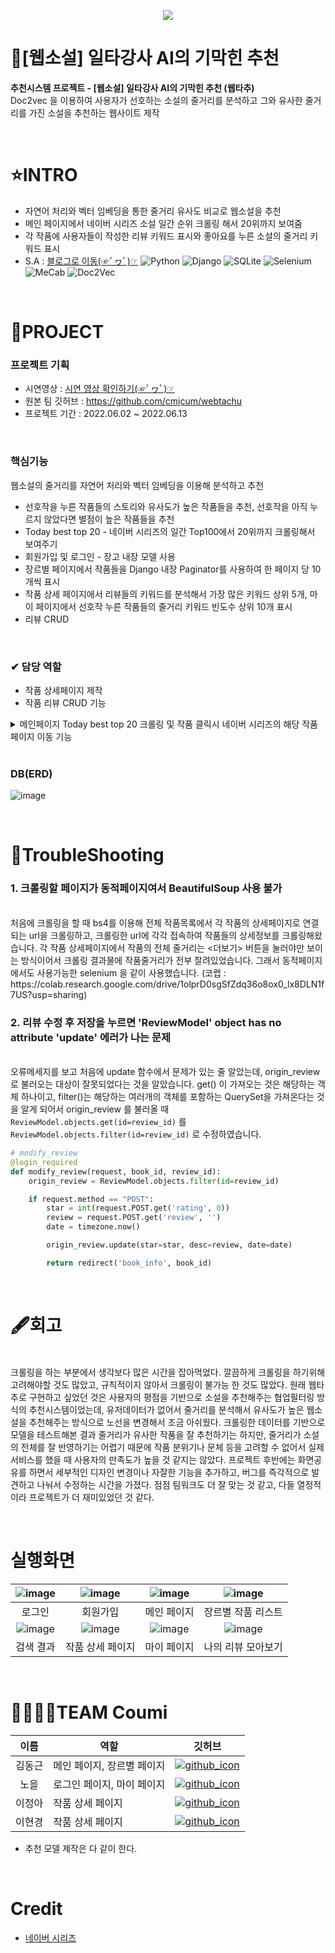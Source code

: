 <p align="center">
<img src="https://img1.daumcdn.net/thumb/R1280x0/?scode=mtistory2&fname=https%3A%2F%2Fblog.kakaocdn.net%2Fdn%2FcRZyWw%2FbtrJ2nbV0Ly%2FV0thL6tNjJKnkPrHsiYlJK%2Fimg.png">
</p>

# 📖[웹소설] 일타강사 AI의 기막힌 추천
**추천시스템 프로젝트 - [웹소설] 일타강사 AI의 기막힌 추천 (웹타추)**
<br>Doc2vec 을 이용하여 사용자가 선호하는 소설의 줄거리를 분석하고 그와 유사한 줄거리를 가진 소설을 추천하는 웹사이트 제작

<br>

# ⭐INTRO
* 자연어 처리와 벡터 임베딩을 통한 줄거리 유사도 비교로 웹소설을 추천
* 메인 페이지에서 네이버 시리즈 소설 일간 순위 크롤링 해서 20위까지 보여줌
* 각 작품에 사용자들이 작성한 리뷰 키워드 표시와 좋아요를 누른 소설의 줄거리 키워드 표시
* S.A : [블로그로 이동(☞ﾟヮﾟ)☞](https://cold-charcoal.tistory.com/85)
![Python](https://img.shields.io/badge/Python-3776AB?style=for-the-badge&logo=python&logoColor=fff) ![Django](https://img.shields.io/badge/Django-092E20?style=for-the-badge&logo=django&logoColor=fff) ![SQLite](https://img.shields.io/badge/SQLite-003B57?style=for-the-badge&logo=python&logoColor=fff) ![Selenium](https://img.shields.io/badge/Selenium-43B02A?style=for-the-badge&logo=selenium&logoColor=fff) ![MeCab](https://img.shields.io/badge/MeCab-000?style=for-the-badge) ![Doc2Vec](https://img.shields.io/badge/Doc2Vec-000?style=for-the-badge)
<br>

# 📌PROJECT

### 프로젝트 기획

* 시연영상 : [시연 영상 확인하기(☞ﾟヮﾟ)☞](https://moist-ink.tistory.com/entry/webtachu)
* 원본 팀 깃허브 : https://github.com/cmjcum/webtachu
* 프로젝트 기간 : 2022.06.02 ~ 2022.06.13

<br>

### 핵심기능
웹소설의 줄거리를 자연어 처리와 벡터 임베딩을 이용해 분석하고 추천

* 선호작을 누른 작품들의 스토리와 유사도가 높은 작품들을 추천, 선호작을 아직 누르지 않았다면 별점이 높은 작품들을 추천
* Today best top 20 - 네이버 시리즈의 일간 Top100에서 20위까지 크롤링해서 보여주기
* 회원가입 및 로그인 - 장고 내장 모델 사용
* 장르별 페이지에서 작품들을 Django 내장 Paginator를 사용하여 한 페이지 당 10 개씩 표시
* 작품 상세 페이지에서 리뷰들의 키워드를 분석해서 가장 많은 키워드 상위 5개, 마이 페이지에서 선호작 누른 작품들의 줄거리 키워드 빈도수 상위 10개 표시
* 리뷰 CRUD

<br>

### ✔ 담당 역할

* 작품 상세페이지 제작
* 작품 리뷰 CRUD 기능
<details>
<summary>메인페이지 Today best top 20 크롤링 및 작품 클릭시 네이버 시리즈의 해당 작품 페이지 이동 기능</summary>
<br>
새로고침할 때마다 새로 크롤링하고, 해당 작품을 누르면 네이버 시리즈의 해당 작품 페이지로 이동하도록 

```python
import requests
from bs4 import BeautifulSoup

url = 'https://series.naver.com/novel/top100List.series?rankingTypeCode=DAILY&categoryCode=ALL'

headers = {'User-Agent' : 'Mozilla/5.0 (Windows NT 10.0; Win64; x64)AppleWebKit/537.36 (KHTML, like Gecko) Chrome/73.0.3683.86 Safari/537.36'}
data = requests.get(url,headers=headers)
soup = BeautifulSoup(data.text, 'html.parser')

lis = soup.select('#content > div > ul > li')

li_list = []

for li in lis:
    cover_line = li.select_one('a > img')
    cover = cover_line['src']
    title = cover_line['alt']
    author = li.select_one('div.comic_cont > p.info > span:nth-child(4)').text
    star = li.select_one('div.comic_cont > p.info > em.score_num').text
    detail = li.select_one('div.comic_cont > p.info > span:nth-child(6)').text

    dic = {'cover':cover, 'title':title, 'author':author, 'author':author, 'star':star, 'detail':detail}

    li_list.append(dic)

print(li_list)

```

</details>

<br>

### DB(ERD)
![image](https://user-images.githubusercontent.com/104331869/185334447-e9eaabb2-c3e0-4d1a-95de-5bb09921b73a.png)

<br>

# 🧨TroubleShooting

### 1. 크롤링할 페이지가 동적페이지여서 BeautifulSoup 사용 불가
<br>
처음에 크롤링을 할 때 bs4를 이용해 전체 작품목록에서 각 작품의 상세페이지로 연결되는 url을 크롤링하고, 크롤링한 url에 각각 접속하여 작품들의 상세정보를 크롤링해왔습니다. 각 작품 상세페이지에서 작품의 전체 줄거리는 <더보기> 버튼을 눌러야만 보이는 방식이어서 크롤링 결과물에 작품줄거리가 전부 잘려있었습니다. 그래서 동적페이지에서도 사용가능한 selenium 을 같이 사용했습니다.
(코랩 : https://colab.research.google.com/drive/1olprD0sgSfZdq36o8ox0_lx8DLN1f7US?usp=sharing)

<br>

### 2. 리뷰 수정 후 저장을 누르면 'ReviewModel' object has no attribute 'update' 에러가 나는 문제
<br>
오류메세지를 보고 처음에 update 함수에서 문제가 있는 줄 알았는데, origin_review 로 불러오는 대상이 잘못되었다는 것을 알았습니다. get() 이 가져오는 것은 해당하는 객체 하나이고, filter()는 해당하는 여러개의 객체를 포함하는 QuerySet을 가져온다는 것을 알게 되어서 origin_review 를 불러올 때 <code>ReviewModel.objects.get(id=review_id)</code> 를 <code>ReviewModel.objects.filter(id=review_id)</code> 로 수정하였습니다.

```python
# modify_review
@login_required
def modify_review(request, book_id, review_id):
    origin_review = ReviewModel.objects.filter(id=review_id)

    if request.method == "POST":
        star = int(request.POST.get('rating', 0))
        review = request.POST.get('review', '')
        date = timezone.now()

        origin_review.update(star=star, desc=review, date=date)

        return redirect('book_info', book_id)
```

<br>

# 🖋회고
<br> 크롤링을 하는 부분에서 생각보다 많은 시간을 잡아먹었다. 깔끔하게 크롤링을 하기위해 고려해야할 것도 많았고, 규칙적이지 않아서 크롤링이 불가능 한 것도 많았다. 원래 웹타추로 구현하고 싶었던 것은 사용자의 평점을 기반으로 소설을 추천해주는 협업필터링 방식의 추천시스템이었는데, 유저데이터가 없어서 줄거리를 분석해서 유사도가 높은 웹소설을 추천해주는 방식으로 노선을 변경해서 조금 아쉬웠다. 크롤링한 데이터를 기반으로 모델을 테스트해본 결과 줄거리가 유사한 작품을 잘 추천하기는 하지만, 줄거리가 소설의 전체를 잘 반영하기는 어렵기 때문에 작품 분위기나 문체 등을 고려할 수 없어서 실제 서비스를 했을 때 사용자의 만족도가 높을 것 같지는 않았다. 
프로젝트 후반에는 화면공유를 하면서 세부적인 디자인 변경이나 자잘한 기능을 추가하고, 버그를 즉각적으로 발견하고 나눠서 수정하는 시간을 가졌다. 점점 팀워크도 더 잘 맞는 것 같고, 다들 열정적이라 프로젝트가 더 재미있었던 것 같다.

<br>

# 실행화면

|![image](https://user-images.githubusercontent.com/104331869/185335939-524bba9a-0f3c-46a1-bd07-628a852fbab2.png)|![image](https://user-images.githubusercontent.com/104331869/185335986-2b364717-cbd4-4d6b-9d8d-402d934dfaab.png)|![image](https://user-images.githubusercontent.com/104331869/185336258-a03c1dc7-d0c8-450b-8db2-bf3b6d94ec27.png)|![image](https://user-images.githubusercontent.com/104331869/185336306-f071016c-1077-445c-98e0-03f19b8cf29e.png)|
|:---:|:---:|:---:|:---:|
|로그인|회원가입|메인 페이지|장르별 작품 리스트|
|![image](https://user-images.githubusercontent.com/104331869/185338031-62118c95-2fd7-4860-b2da-75ae1f22fcaf.png)|![image](https://user-images.githubusercontent.com/104331869/185337856-1f08eb63-35d1-4712-8d2a-0a13cbaa16a0.png)|![image](https://user-images.githubusercontent.com/104331869/185338071-2d4bd6e3-3b71-4bf8-9525-41ee2b988a0f.png)|![image](https://user-images.githubusercontent.com/104331869/185338306-4d1e7365-9d8c-47bc-ba02-c855c837b2d3.png)|
|검색 결과|작품 상세 페이지|마이 페이지|나의 리뷰 모아보기|

<br>

# 👨‍👨‍👧‍👧TEAM Coumi
|이름|역할|깃허브|
|:---:|---|---|
|김동근|메인 페이지, 장르별 페이지|[![github_icon](https://img.shields.io/badge/Github-000000?style=flat-square&logo=github&logoColor=white)](https://github.com/yinmsk)|
|노을|로그인 페이지, 마이 페이지|[![github_icon](https://img.shields.io/badge/Github-000000?style=flat-square&logo=github&logoColor=white)](https://github.com/minkkky)|
|이정아|작품 상세 페이지|[![github_icon](https://img.shields.io/badge/Github-000000?style=flat-square&logo=github&logoColor=white)](https://github.com/zeonga1102)|
|이현경|작품 상세 페이지|[![github_icon](https://img.shields.io/badge/Github-000000?style=flat-square&logo=github&logoColor=white)](https://github.com/LULULALA2)|

* 추천 모델 제작은 다 같이 한다.

<br>

# Credit
* [네이버 시리즈](https://series.naver.com/novel)
